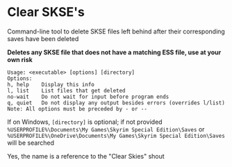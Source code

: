 # Clear SKSE's

Command-line tool to delete SKSE files left behind after their corresponding saves have been deleted

**Deletes any SKSE file that does not have a matching ESS file, use at your own risk**

```
Usage: <executable> [options] [directory]
Options:
h, help    Display this info
l, list    List files that get deleted
no-wait    Do not wait for input before program ends
q, quiet   Do not display any output besides errors (overrides l/list)
Note: All options must be preceded by - or --
```

If on Windows, `[directory]` is optional; if not provided `%USERPROFILE%\Documents\My Games\Skyrim Special Edition\Saves` or `%USERPROFILE%\OneDrive\Documents\My Games\Skyrim Special Edition\Saves` will be searched

Yes, the name is a reference to the "Clear Skies" shout
